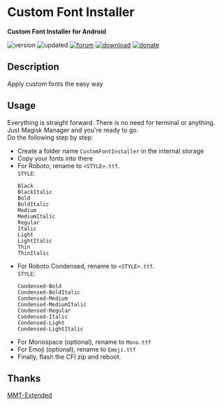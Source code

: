 # Custom Font Installer
**Custom Font Installer for Android**

![version](https://img.shields.io/badge/Version-1.1-brightgreen.svg) 
![updated](https://img.shields.io/badge/Updated-Mar_18,_2020-green.svg) 
[![forum](https://img.shields.io/badge/Forum-XDA-orange.svg)](https://forum.xda-developers.com/apps/magisk/font-headline-fonts-nongthaihoang-t3886349) 
[![download](https://img.shields.io/badge/Download-↓-yellow.svg)](https://github.com/nongthaihoang/custom_font_installer/releases)
[![donate](https://img.shields.io/badge/Donate-Paypal-blue.svg)](https://paypal.me/nongthaihoang)
 
## Description
Apply custom fonts the easy way

## Usage
Everything is straight forward. There is no need for terminal or anything. Just Magisk Manager and you're ready to go.  
Do the following step by step:
- Create a folder name ``CustomFontInstaller`` in the internal storage
- Copy your fonts into there
- For Roboto, rename to ``<STYLE>.ttf``.  
  ``STYLE``:  
  ```
  Black  
  BlackItalic  
  Bold  
  BoldItalic  
  Medium  
  MediumItalic  
  Regular  
  Italic  
  Light  
  LightItalic  
  Thin  
  ThinItalic  
  ```
- For Roboto Condensed, rename to ``<STYLE>.ttf``.  
  ``STYLE``:
  ```
  Condensed-Bold  
  Condensed-BoldItalic  
  Condensed-Medium  
  Condensed-MediumItalic  
  Condensed-Regular  
  Condensed-Italic  
  Condensed-Light  
  Condensed-LightItalic
  ```
- For Monospace (optional), rename to ``Mono.ttf``
- For Emoji (optional), rename to ``Emoji.ttf``
- Finally, flash the CFI zip and reboot.

## Thanks
[MMT-Extended](https://github.com/Zackptg5/MMT-Extended)

